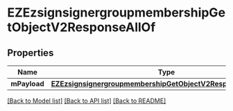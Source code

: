 # EZEzsignsignergroupmembershipGetObjectV2ResponseAllOf

## Properties
Name | Type | Description | Notes
------------ | ------------- | ------------- | -------------
**mPayload** | [**EZEzsignsignergroupmembershipGetObjectV2ResponseMPayload***](EZEzsignsignergroupmembershipGetObjectV2ResponseMPayload.md) |  | 

[[Back to Model list]](../README.md#documentation-for-models) [[Back to API list]](../README.md#documentation-for-api-endpoints) [[Back to README]](../README.md)


